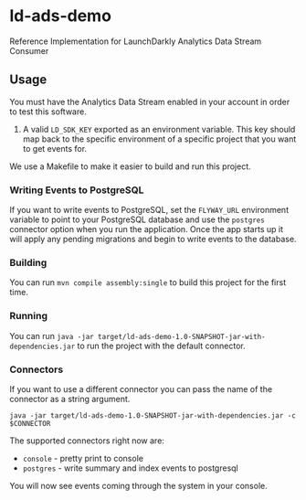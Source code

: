 # ld-ads-demo

Reference Implementation for LaunchDarkly Analytics Data Stream Consumer

## Usage 

You must have the Analytics Data Stream enabled in your account in order to
test this software. 

1. A valid `LD_SDK_KEY` exported as an environment variable. This key should 
map back to the specific environment of a specific project that you want to 
get events for. 

We use a Makefile to make it easier to build and run this project. 

### Writing Events to PostgreSQL 

If you want to write events to PostgreSQL, set the `FLYWAY_URL` environment variable to point to your PostgreSQL database and use the `postgres` connector option when you run the application. Once the app starts up it will apply any pending migrations and begin to write events to the database. 

### Building 

You can run `mvn compile assembly:single` to build this project for the first time. 

### Running 

You can run `java -jar target/ld-ads-demo-1.0-SNAPSHOT-jar-with-dependencies.jar` to run the project with the default connector. 

### Connectors
If you want to use a different connector you can pass the name of the connector
as a string argument. 

`java -jar target/ld-ads-demo-1.0-SNAPSHOT-jar-with-dependencies.jar -c $CONNECTOR`

The supported connectors right now are: 

* `console` - pretty print to console
* `postgres` - write summary and index events to postgresql 

You will now see events coming through the system in your console. 